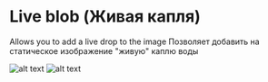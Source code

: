 # Live blob (Живая капля)

Allows you to add a live drop to the image
Позволяет добавить на статическое изображение "живую" каплю воды

![alt text](https://raw.githubusercontent.com/mrzigo/live_blob/master/logo.png)
![alt text](https://raw.githubusercontent.com/mrzigo/live_blob/master/logo.gif)
